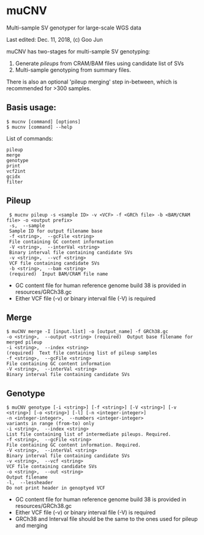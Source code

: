 # muCNV

Multi-sample SV genotyper for large-scale WGS data

Last edited: Dec. 11, 2018, (c) Goo Jun

muCNV has two-stages for multi-sample SV genotyping:
1. Generate *pileups* from CRAM/BAM files using candidate list of SVs
2. Multi-sample genotyping from summary files.

There is also an optional 'pileup merging' step in-between, which is recommended for >300 samples.

## Basis usage:

    $ mucnv [command] [options]
    $ mucnv [command] --help
    
 
  

List of commands:

    pileup
    merge
    genotype
    print
    vcf2int
    gcidx
    filter
    

## Pileup

     $ mucnv pileup -s <sample ID> -v <VCF> -f <GRCh file> -b <BAM/CRAM file> -o <output prefix>
     -s,  --sample
     Sample ID for output filename base
     -f <string>,  --gcFile <string> 
     File containing GC content information
     -V <string>,  --interVal <string>
     Binary interval file containing candidate SVs
     -v <string>,  --vcf <string>
     VCF file containing candidate SVs
     -b <string>,  --bam <string>
     (required)  Input BAM/CRAM file name
     

 - GC content file for human reference genome build 38 is provided in resources/GRCh38.gc
 - Either VCF file (-v) or binary interval file (-V) is required
 
 
  
## Merge
  

    $ muCNV merge -I [input.list] -o [output_name] -f GRCh38.gc
    -o <string>,  --output <string> (required)  Output base filename for merged pileup
    -i <string>,  --index <string>
    (required)  Text file containing list of pileup samples
    -f <string>,  --gcFile <string>
    File containing GC content information
	-V <string>,  --interVal <string>
	Binary interval file containing candidate SVs

## Genotype

    $ muCNV genotype [-i <string>] [-f <string>] [-V <string>] [-v <string>] [-o <string>] [-l] [-n <integer-integer>] 
    -n <integer-integer>,  --numbers <integer-integer>
    variants in range (from-to) only
    -i <string>,  --index <string>
    List file containing list of intermediate pileups. Required.
    -f <string>,  --gcFile <string>
    File containing GC content information. Required.
    -V <string>,  --interVal <string>
    Binary interval file containing candidate SVs
    -v <string>,  --vcf <string>
    VCF file containing candidate SVs
    -o <string>,  --out <string>
    Output filename
    -l,  --lessheader
    Do not print header in genoptyed VCF
    

 - GC content file for human reference genome build 38 is provided in resources/GRCh38.gc
 - Either VCF file (-v) or binary interval file (-V) is required
 - GRCh38 and Interval file should be the same to the ones used for pileup and merging
